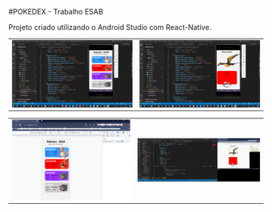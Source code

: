 #POKEDEX - Trabalho ESAB 
<p>Projeto criado utilizando o Android Studio com React-Native.</p>


<table>
    <tr>
        <td><img src="001.png"></td>
        <td><img src="002.png"></td>
    </tr>
</table>


<table>
    <tr>
        <td><img src="01.png"></td>
        <td><img src="02.png"></td>
    </tr>
</table>



<p>&nbsp;</p>



